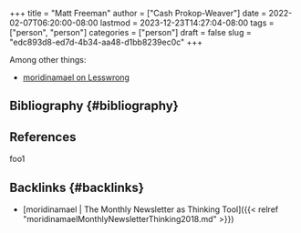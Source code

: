 +++
title = "Matt Freeman"
author = ["Cash Prokop-Weaver"]
date = 2022-02-07T06:20:00-08:00
lastmod = 2023-12-23T14:27:04-08:00
tags = ["person", "person"]
categories = ["person"]
draft = false
slug = "edc893d8-ed7d-4b34-aa48-d1bb8239ec0c"
+++

Among other things:

-   [moridinamael on Lesswrong](https://www.lesswrong.com/users/moridinamael)


## Bibliography {#bibliography}

## References

<style>.csl-entry{text-indent: -1.5em; margin-left: 1.5em;}</style><div class="csl-bib-body">
</div>

foo1


## Backlinks {#backlinks}

-   [moridinamael | The Monthly Newsletter as Thinking Tool]({{< relref "moridinamaelMonthlyNewsletterThinking2018.md" >}})
